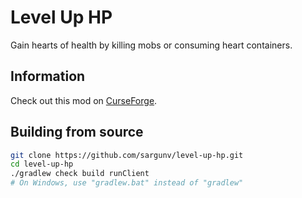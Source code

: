 # Level Up HP

Gain hearts of health by killing mobs or consuming heart containers.

## Information

Check out this mod on [CurseForge][].

## Building from source

```bash
git clone https://github.com/sargunv/level-up-hp.git
cd level-up-hp
./gradlew check build runClient
# On Windows, use "gradlew.bat" instead of "gradlew"
```

[CurseForge]: https://minecraft.curseforge.com/projects/level-up-hp
